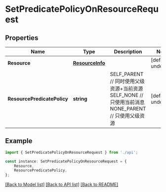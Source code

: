 # SetPredicatePolicyOnResourceRequest


## Properties

Name | Type | Description | Notes
------------ | ------------- | ------------- | -------------
**Resource** | [**ResourceInfo**](ResourceInfo.md) |  | [default to undefined]
**ResourcePredicatePolicy** | **string** |   SELF_PARENT // 同时使用父级资源+当前资源   SELF_NONE  // 只使用当前消息   NONE_PARENT  // 只使用父级资源 | [default to undefined]

## Example

```typescript
import { SetPredicatePolicyOnResourceRequest } from './api';

const instance: SetPredicatePolicyOnResourceRequest = {
    Resource,
    ResourcePredicatePolicy,
};
```

[[Back to Model list]](../README.md#documentation-for-models) [[Back to API list]](../README.md#documentation-for-api-endpoints) [[Back to README]](../README.md)
